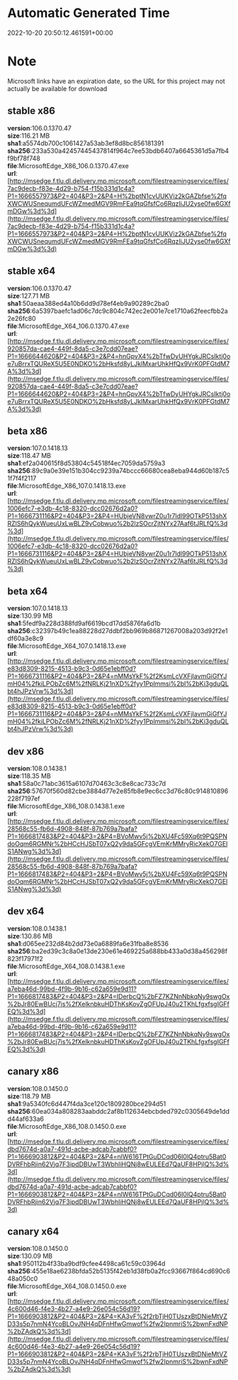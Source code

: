 # Automatic Generated Time
2022-10-20 20:50:12.461591+00:00

# Note
Microsoft links have an expiration date, so the URL for this project may not actually be available for download

## stable x86
**version**:106.0.1370.47  
**size**:116.21 MB  
**sha1**:a5574db700c1061427a53ab3ef8d8bc856181391  
**sha256**:233a530a42457445437814f964c7ee53bdb6407a6645361d5a7fb4f9bf78f748  
**file**:MicrosoftEdge_X86_106.0.1370.47.exe  
**url**:[http://msedge.f.tlu.dl.delivery.mp.microsoft.com/filestreamingservice/files/7ac9decb-f83e-4d29-b754-f15b331d1c4a?P1=1666557973&P2=404&P3=2&P4=H%2bptN1cvUUKViz2kGAZbfse%2fqXWCWUSnequmdUFcWZmedMGV9RmFEa9tqGfsfCo6RqzIiJU2yse0fw6GXfmDGw%3d%3d](http://msedge.f.tlu.dl.delivery.mp.microsoft.com/filestreamingservice/files/7ac9decb-f83e-4d29-b754-f15b331d1c4a?P1=1666557973&P2=404&P3=2&P4=H%2bptN1cvUUKViz2kGAZbfse%2fqXWCWUSnequmdUFcWZmedMGV9RmFEa9tqGfsfCo6RqzIiJU2yse0fw6GXfmDGw%3d%3d)  

## stable x64
**version**:106.0.1370.47  
**size**:127.71 MB  
**sha1**:50aeaa388ed4a10b6dd9d78ef4eb9a90289c2ba0  
**sha256**:6a5397baefc1ad06c7dc9c804c742ec2e001e7ce1710a62feecfbb2a2e26fc80  
**file**:MicrosoftEdge_X64_106.0.1370.47.exe  
**url**:[http://msedge.f.tlu.dl.delivery.mp.microsoft.com/filestreamingservice/files/920857da-cae4-449f-8da5-c3e7cdd07eae?P1=1666644620&P2=404&P3=2&P4=hnGpvX4%2bTfwDyUHYgkJRCsIktj0oe7uBrrxTQUReX5U5E0NDKO%2bHksfd8yLJklMxarUhkHfQx9VrK0PFGtdM7A%3d%3d](http://msedge.f.tlu.dl.delivery.mp.microsoft.com/filestreamingservice/files/920857da-cae4-449f-8da5-c3e7cdd07eae?P1=1666644620&P2=404&P3=2&P4=hnGpvX4%2bTfwDyUHYgkJRCsIktj0oe7uBrrxTQUReX5U5E0NDKO%2bHksfd8yLJklMxarUhkHfQx9VrK0PFGtdM7A%3d%3d)  

## beta x86
**version**:107.0.1418.13  
**size**:118.47 MB  
**sha1**:ef2a040615f8d53804c54518f4ec7059da5759a3  
**sha256**:89c9a0e39e151b304cc9239a74bccc66680cea8eba944d60b187c51f7f4f2117  
**file**:MicrosoftEdge_X86_107.0.1418.13.exe  
**url**:[http://msedge.f.tlu.dl.delivery.mp.microsoft.com/filestreamingservice/files/1006efc7-e3db-4c18-8320-dcc02676d2a0?P1=1666731116&P2=404&P3=2&P4=HUbjeVN8vwrZ0u1r7ldl99OTkP513shXRZlS6hQykWueuUxLwBLZ9vCobwuo%2b2lzSOcrZjtNYx27Aaf6tJRLfQ%3d%3d](http://msedge.f.tlu.dl.delivery.mp.microsoft.com/filestreamingservice/files/1006efc7-e3db-4c18-8320-dcc02676d2a0?P1=1666731116&P2=404&P3=2&P4=HUbjeVN8vwrZ0u1r7ldl99OTkP513shXRZlS6hQykWueuUxLwBLZ9vCobwuo%2b2lzSOcrZjtNYx27Aaf6tJRLfQ%3d%3d)  

## beta x64
**version**:107.0.1418.13  
**size**:130.99 MB  
**sha1**:5fedf9a228d388fd9af6619bcd17dd5876fa6d1b  
**sha256**:c32397b49c1ea88228d27ddbf2bb969b86871267008a203d92f2e1df60a3e8c9  
**file**:MicrosoftEdge_X64_107.0.1418.13.exe  
**url**:[http://msedge.f.tlu.dl.delivery.mp.microsoft.com/filestreamingservice/files/e83d8309-8215-4513-b9c3-0d65e1ebff0d?P1=1666731116&P2=404&P3=2&P4=nMMsYkF%2f2KsmLcVXFjIavmGiGfYJmH04%2fkiLPObZc6M%2fNRLKj21nXD%2fyy1Pplmmsi%2bI%2bKi3gduQLbt4hJPzVrw%3d%3d](http://msedge.f.tlu.dl.delivery.mp.microsoft.com/filestreamingservice/files/e83d8309-8215-4513-b9c3-0d65e1ebff0d?P1=1666731116&P2=404&P3=2&P4=nMMsYkF%2f2KsmLcVXFjIavmGiGfYJmH04%2fkiLPObZc6M%2fNRLKj21nXD%2fyy1Pplmmsi%2bI%2bKi3gduQLbt4hJPzVrw%3d%3d)  

## dev x86
**version**:108.0.1438.1  
**size**:118.35 MB  
**sha1**:58a0c71abc3615a6107d70463c3c8e8cac733c7d  
**sha256**:57670f560d82cbe3884d77e2e85fb8e9ec6cc3d76c80c914810896228f7197ef  
**file**:MicrosoftEdge_X86_108.0.1438.1.exe  
**url**:[http://msedge.f.tlu.dl.delivery.mp.microsoft.com/filestreamingservice/files/28568c55-fb6d-4908-848f-87b769a7bafa?P1=1666817483&P2=404&P3=2&P4=BVoMwv5j%2bXU4Fc59Xq6t9PQSPNdoOqm6RGMNr%2bHCcHJSbT07xQ2y9da5GFcgVEmKrMMryRicXekO7GElS1ANwg%3d%3d](http://msedge.f.tlu.dl.delivery.mp.microsoft.com/filestreamingservice/files/28568c55-fb6d-4908-848f-87b769a7bafa?P1=1666817483&P2=404&P3=2&P4=BVoMwv5j%2bXU4Fc59Xq6t9PQSPNdoOqm6RGMNr%2bHCcHJSbT07xQ2y9da5GFcgVEmKrMMryRicXekO7GElS1ANwg%3d%3d)  

## dev x64
**version**:108.0.1438.1  
**size**:130.86 MB  
**sha1**:d065ee232d84b2dd73e0a6889fa6e31fba8e8536  
**sha256**:ba2ed39c3c8a0e13de230e61e469225a688bb433a0d38a456298f823f17971f2  
**file**:MicrosoftEdge_X64_108.0.1438.1.exe  
**url**:[http://msedge.f.tlu.dl.delivery.mp.microsoft.com/filestreamingservice/files/a7eba46d-99bd-4f9b-9b16-c62a659e9d11?P1=1666817483&P2=404&P3=2&P4=IDerbcQ%2bFZ7KZNnNbkqNy9swgOx%2bJr80EwBUcj7is%2fXelknbkuHDThKsKovZgOFUpJ40u2TKhLfgxfsgIGFfEQ%3d%3d](http://msedge.f.tlu.dl.delivery.mp.microsoft.com/filestreamingservice/files/a7eba46d-99bd-4f9b-9b16-c62a659e9d11?P1=1666817483&P2=404&P3=2&P4=IDerbcQ%2bFZ7KZNnNbkqNy9swgOx%2bJr80EwBUcj7is%2fXelknbkuHDThKsKovZgOFUpJ40u2TKhLfgxfsgIGFfEQ%3d%3d)  

## canary x86
**version**:108.0.1450.0  
**size**:118.79 MB  
**sha1**:9a5340fc6d447f4da3ce120c1809280bce294d51  
**sha256**:60ea034a808283aabddc2af8b112634ebcbded792c0305649de1ddd44af633a6  
**file**:MicrosoftEdge_X86_108.0.1450.0.exe  
**url**:[http://msedge.f.tlu.dl.delivery.mp.microsoft.com/filestreamingservice/files/dbd7674d-a0a7-491d-acbe-adcab7cabbf0?P1=1666903812&P2=404&P3=2&P4=nlW616TPtGuDCqd06I0lQ4ptru5Bat0DVRFhbRjin62Vjq7F3ipdDBUwT3WbhIiHQNj8wEULEEd7QaUF8HPjlQ%3d%3d](http://msedge.f.tlu.dl.delivery.mp.microsoft.com/filestreamingservice/files/dbd7674d-a0a7-491d-acbe-adcab7cabbf0?P1=1666903812&P2=404&P3=2&P4=nlW616TPtGuDCqd06I0lQ4ptru5Bat0DVRFhbRjin62Vjq7F3ipdDBUwT3WbhIiHQNj8wEULEEd7QaUF8HPjlQ%3d%3d)  

## canary x64
**version**:108.0.1450.0  
**size**:130.09 MB  
**sha1**:950112b4f33ba9bdf9cfee4498ca61c59c03964d  
**sha256**:455e18ae6238bfda52b5135f42eb1d38fb0a2fcc93667f864cd690c648a050c0  
**file**:MicrosoftEdge_X64_108.0.1450.0.exe  
**url**:[http://msedge.f.tlu.dl.delivery.mp.microsoft.com/filestreamingservice/files/4c600d46-f4e3-4b27-a4e9-26e054c56d19?P1=1666903812&P2=404&P3=2&P4=KA3vF%2f2rbTjH0TUszxBtDNieMtVZD33s5p7nmN4YcoBLOvJNH4qDFnHfwGmwof%2fw2IpnmriS%2bwnFxdNP%2bZAdkQ%3d%3d](http://msedge.f.tlu.dl.delivery.mp.microsoft.com/filestreamingservice/files/4c600d46-f4e3-4b27-a4e9-26e054c56d19?P1=1666903812&P2=404&P3=2&P4=KA3vF%2f2rbTjH0TUszxBtDNieMtVZD33s5p7nmN4YcoBLOvJNH4qDFnHfwGmwof%2fw2IpnmriS%2bwnFxdNP%2bZAdkQ%3d%3d)  

